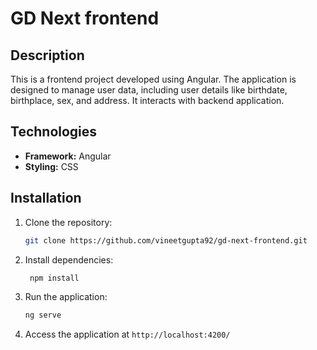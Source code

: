 # GD Next frontend

## Description
This is a frontend project developed using Angular. The application is designed to manage user data, including user 
details like birthdate, birthplace, sex, and address. It interacts with backend application.

## Technologies
- **Framework:** Angular
- **Styling:** CSS

## Installation
1. Clone the repository:
   ```bash
   git clone https://github.com/vineetgupta92/gd-next-frontend.git
2. Install dependencies:
   ```bash
    npm install
3. Run the application:
   ```bash
   ng serve
4. Access the application at `http://localhost:4200/`
